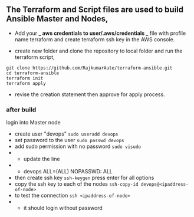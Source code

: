 ## The Terraform and Script files are used to build Ansible Master and Nodes,
* Add your **_ aws credentials to user/.aws/credentials _** file with profile name terraform
and create terraform ssh key in the AWS console.

* create new folder and clone the repository to local folder and run the terraform script,
```
git clone https://github.com/RajkumarAute/terraform-ansible.git
cd terraform-ansible
terraform init
terraform apply
```
* revise the creation statement then approve for apply process.

### after build
login into Master node
* create user "devops"
``` sudo useradd devops ```
* set password to the user
``` sudo passwd devops ```
* add sudo permission with no password
``` sudo visudo ```
* * update the line 
* * devops ALL=(ALL) NOPASSWD: ALL
* then create ssh key
``` ssh-keygen ```
  press enter for all options
* copy the ssh key to each of the nodes
``` ssh-copy-id devops@<ipaddress-of-node> ```
* to test the connection
``` ssh <ipaddress-of-node> ```
* * it should login without password